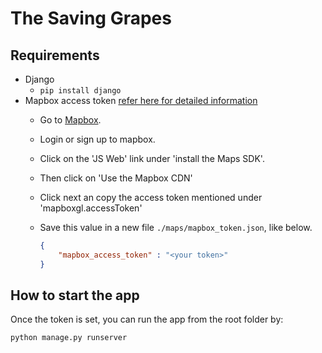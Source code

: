# The Saving Grapes

## Requirements

- Django
  - `pip install django`
- Mapbox access token [refer here for detailed information](https://www.fullstackpython.com/blog/maps-django-web-applications-projects-mapbox.html)
  - Go to [Mapbox](mapbox.com).
  - Login or sign up to mapbox.
  - Click on the 'JS Web' link under 'install the Maps SDK'.
  - Then click on 'Use the Mapbox CDN'
  - Click next an copy the access token mentioned under 'mapboxgl.accessToken'
  - Save this value in a new file `./maps/mapbox_token.json`, like below.

    ```json
    {
        "mapbox_access_token" : "<your token>"
    }
    ```

## How to start the app

Once the token is set, you can run the app from the root folder by:

```sh
python manage.py runserver
```
